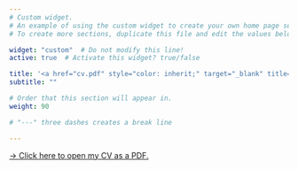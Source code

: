 ```yaml
---
# Custom widget.
# An example of using the custom widget to create your own home page section.
# To create more sections, duplicate this file and edit the values below as desired.

widget: "custom"  # Do not modify this line!
active: true  # Activate this widget? true/false

title: '<a href="cv.pdf" style="color: inherit;" target="_blank" title="cv.pdf">CV</a>'
subtitle: ""

# Order that this section will appear in.
weight: 90

# "---" three dashes creates a break line

---
```


<a href="cv.pdf" style="color: inherit;" target="_blank" title="cv.pdf">&rarr; Click here to open my CV as a PDF.</a>